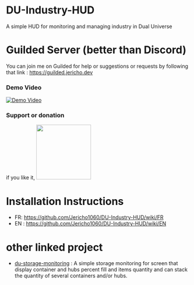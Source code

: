 # DU-Industry-HUD
A simple HUD for monitoring and managing industry in Dual Universe

# Guilded Server (better than Discord)

You can join me on Guilded for help or suggestions or requests by following that link : https://guilded.jericho.dev
 
### Demo Video

[![Demo Video](https://img.youtube.com/vi/T-t3QEe9SK4/0.jpg)](https://www.youtube.com/watch?v=T-t3QEe9SK4)

### Support or donation

if you like it, [<img src="https://github.com/Jericho1060/DU-Industry-HUD/blob/main/ressources/images/ko-fi.png?raw=true" width="150">](https://ko-fi.com/jericho1060)

# Installation Instructions

- FR: https://github.com/Jericho1060/DU-Industry-HUD/wiki/FR
- EN : https://github.com/Jericho1060/DU-Industry-HUD/wiki/EN

# other linked project

- [du-storage-monitoring](https://github.com/Jericho1060/du-storage-monitoring) : A simple storage monitoring for screen that display container and hubs percent fill and items quantity and can stack the quantity of several containers and/or hubs.
